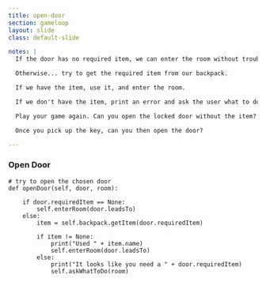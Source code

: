 ```yaml
---
title: open-door
section: gameloop
layout: slide
class: default-slide

notes: |
  If the door has no required item, we can enter the room without trouble.

  Otherwise... try to get the required item from our backpack.

  If we have the item, use it, and enter the room.

  If we don't have the item, print an error and ask the user what to do next.

  Play your game again. Can you open the locked door without the item?

  Once you pick up the key, can you then open the door?

---
```


### Open Door

    # try to open the chosen door
    def openDoor(self, door, room):
        
        if door.requiredItem == None:   
            self.enterRoom(door.leadsTo)
        else:
            item = self.backpack.getItem(door.requiredItem)
            
            if item != None:
                print("Used " + item.name)
                self.enterRoom(door.leadsTo)
            else:
                print("It looks like you need a " + door.requiredItem)
                self.askWhatToDo(room)